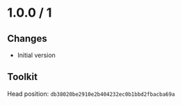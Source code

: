 # 1.0.0 / 1

## Changes

- Initial version

## Toolkit

Head position: `db38020be2910e2b404232ec0b1bbd2fbacba69a`
